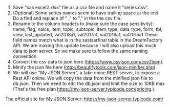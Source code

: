 1. Save "sas excel2.xlsx" file as a csv file and name it "series.csv".
2. (Optional) Some series names seem to have trailing space at the end. Do a find and replace of " ," to "," in the the csv file.
3. Rename to the column headers to (make sure the case sensitivity):
name, flag, naics, item, topic, subtopic, item_type, data_type, form, tbl, view, last_updated, val2018a1, val2017a1, val2016a1, val2015a1
These field names match what is in the sastsarfinal table in the DreamFactory API. We are making this update because I will also upload this mock data to json server. So we make sure to follow the same naming convention.
4. Convert the csv data to json here (https://www.csvjson.com/csv2json).
5. Minify the json file here (http://beautifytools.com/json-minifier.php).
6. We will use "My JSON Server", a fake onine REST server, to expose a Rest API online. We will copy the data from the minified json file to db.json. Then we need to edit the db.json and limit the size to 10KB max (That's the free plan https://my-json-server.typicode.com/pricing.).

The official site for My JSON Server: https://my-json-server.typicode.com/